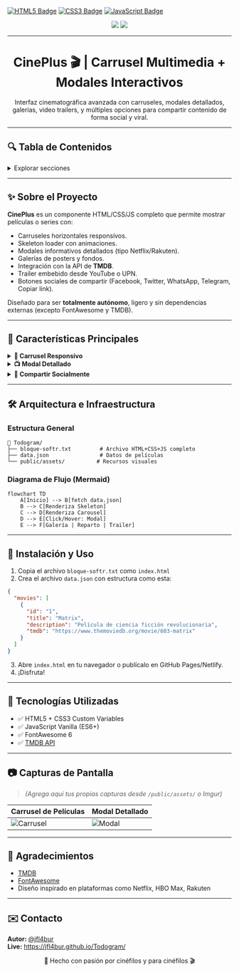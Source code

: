 <!-- SHIELDS -->
[![HTML5 Badge](https://img.shields.io/badge/HTML5-E34F26?style=for-the-badge&logo=html5&logoColor=white)](#)
[![CSS3 Badge](https://img.shields.io/badge/CSS3-1572B6?style=for-the-badge&logo=css3&logoColor=white)](#)
[![JavaScript Badge](https://img.shields.io/badge/JavaScript-F7DF1E?style=for-the-badge&logo=javascript&logoColor=black)](#)

<p align="center">
  <img src="https://img.shields.io/github/languages/code-size/jfl4bur/CinePlus?color=lightblue" />
  <img src="https://img.shields.io/github/last-commit/jfl4bur/CinePlus" />
</p>

---

<div align="center">
  <h1><strong>CinePlus 🎬 | Carrusel Multimedia + Modales Interactivos</strong></h1>
  <p>
    Interfaz cinematográfica avanzada con carruseles, modales detallados, galerías, video trailers, y múltiples opciones para compartir contenido de forma social y viral.
  </p>
</div>

---

## 🔍 Tabla de Contenidos
<details>
  <summary>Explorar secciones</summary>
  <ol>
    <li><a href="#✨-sobre-el-proyecto">✨ Sobre el Proyecto</a></li>
    <li><a href="#🌟-características-principales">🌟 Características Principales</a></li>
    <li><a href="#🛠️-arquitectura-e-infraestructura">🛠️ Arquitectura e Infraestructura</a></li>
    <li><a href="#📖-instalación-y-uso">📖 Instalación y Uso</a></li>
    <li><a href="#🚀-tecnologías-utilizadas">🚀 Tecnologías Utilizadas</a></li>
    <li><a href="#📷-capturas-de-pantalla">📷 Capturas de Pantalla</a></li>
    <li><a href="#🙏-agradecimientos">🙏 Agradecimientos</a></li>
  </ol>
</details>

---

## ✨ Sobre el Proyecto

**CinePlus** es un componente HTML/CSS/JS completo que permite mostrar películas o series con:

- Carruseles horizontales responsivos.
- Skeleton loader con animaciones.
- Modales informativos detallados (tipo Netflix/Rakuten).
- Galerías de posters y fondos.
- Integración con la API de **TMDB**.
- Trailer embebido desde YouTube o UPN.
- Botones sociales de compartir (Facebook, Twitter, WhatsApp, Telegram, Copiar link).

Diseñado para ser **totalmente autónomo**, ligero y sin dependencias externas (excepto FontAwesome y TMDB).

---

## 🌟 Características Principales

<details>
<summary><strong>🎥 Carrusel Responsivo</strong></summary>

- Scroll horizontal suave  
- Botones de navegación  
- Skeleton loaders  

</details>

<details>
<summary><strong>📺 Modal Detallado</strong></summary>

- Título, tagline, descripción, duración  
- Galería de imágenes (fondos y posters)  
- Trailer embebido  
- Reparto y ficha técnica  

</details>

<details>
<summary><strong>🔗 Compartir Socialmente</strong></summary>

- Facebook, Twitter, WhatsApp, Telegram  
- Copiar enlace directo  
- Metadatos dinámicos con OpenGraph/Twitter  

</details>

---

## 🛠️ Arquitectura e Infraestructura

### Estructura General

```
📁 Todogram/
├── bloque-softr.txt         # Archivo HTML+CSS+JS completo
├── data.json                # Datos de películas
└── public/assets/          # Recursos visuales
```

### Diagrama de Flujo (Mermaid)

```mermaid
flowchart TD
    A[Inicio] --> B[fetch data.json]
    B --> C[Renderiza Skeleton]
    C --> D[Renderiza Carousel]
    D --> E[Click/Hover: Modal]
    E --> F[Galería | Reparto | Trailer]
```

---

## 📖 Instalación y Uso

1. Copia el archivo `bloque-softr.txt` como `index.html`
2. Crea el archivo `data.json` con estructura como esta:

```json
{
  "movies": [
    {
      "id": "1",
      "title": "Matrix",
      "description": "Película de ciencia ficción revolucionaria",
      "tmdb": "https://www.themoviedb.org/movie/603-matrix"
    }
  ]
}
```

3. Abre `index.html` en tu navegador o publícalo en GitHub Pages/Netlify.
4. ¡Disfruta!

---

## 🚀 Tecnologías Utilizadas

- ✅ HTML5 + CSS3 Custom Variables
- ✅ JavaScript Vanilla (ES6+)
- ✅ FontAwesome 6
- ✅ [TMDB API](https://www.themoviedb.org/documentation/api)

---

## 📷 Capturas de Pantalla

> *(Agrega aquí tus propias capturas desde `/public/assets/` o Imgur)*

| Carrusel de Películas | Modal Detallado |
|------------------------|------------------|
| ![Carrusel](#)         | ![Modal](#)      |

---

## 🙏 Agradecimientos

- [TMDB](https://www.themoviedb.org/)
- [FontAwesome](https://fontawesome.com/)
- Diseño inspirado en plataformas como Netflix, HBO Max, Rakuten

---

## ✉️ Contacto

**Autor:** [@jfl4bur](https://github.com/jfl4bur)  
**Live:** https://jfl4bur.github.io/Todogram/

<p align="center">
  🎉 Hecho con pasión por cinéfilos y para cinéfilos 🎬
</p>
